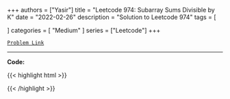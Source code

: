 
+++
authors = ["Yasir"]
title = "Leetcode 974: Subarray Sums Divisible by K"
date = "2022-02-26"
description = "Solution to Leetcode 974"
tags = [
    
]
categories = [
    "Medium"
]
series = ["Leetcode"]
+++



[`Problem Link`](https://leetcode.com/problems/subarray-sums-divisible-by-k/description/)

---

**Code:**

{{< highlight html >}}

{{< /highlight >}}

